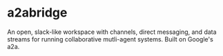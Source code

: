# a2abridge
An open, slack-like workspace with channels, direct messaging, and data streams for running collaborative mutli-agent systems. Built on Google's a2a.
